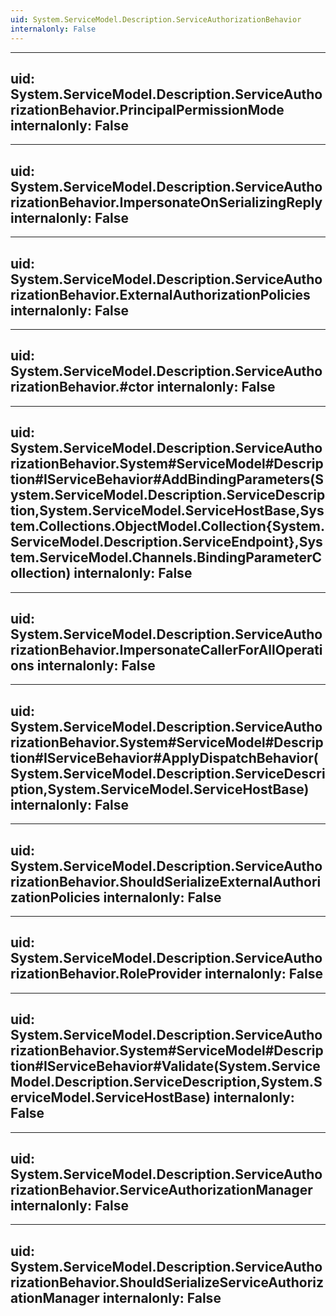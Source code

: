 ```yaml
---
uid: System.ServiceModel.Description.ServiceAuthorizationBehavior
internalonly: False
---
```


---
uid: System.ServiceModel.Description.ServiceAuthorizationBehavior.PrincipalPermissionMode
internalonly: False
---

---
uid: System.ServiceModel.Description.ServiceAuthorizationBehavior.ImpersonateOnSerializingReply
internalonly: False
---

---
uid: System.ServiceModel.Description.ServiceAuthorizationBehavior.ExternalAuthorizationPolicies
internalonly: False
---

---
uid: System.ServiceModel.Description.ServiceAuthorizationBehavior.#ctor
internalonly: False
---

---
uid: System.ServiceModel.Description.ServiceAuthorizationBehavior.System#ServiceModel#Description#IServiceBehavior#AddBindingParameters(System.ServiceModel.Description.ServiceDescription,System.ServiceModel.ServiceHostBase,System.Collections.ObjectModel.Collection{System.ServiceModel.Description.ServiceEndpoint},System.ServiceModel.Channels.BindingParameterCollection)
internalonly: False
---

---
uid: System.ServiceModel.Description.ServiceAuthorizationBehavior.ImpersonateCallerForAllOperations
internalonly: False
---

---
uid: System.ServiceModel.Description.ServiceAuthorizationBehavior.System#ServiceModel#Description#IServiceBehavior#ApplyDispatchBehavior(System.ServiceModel.Description.ServiceDescription,System.ServiceModel.ServiceHostBase)
internalonly: False
---

---
uid: System.ServiceModel.Description.ServiceAuthorizationBehavior.ShouldSerializeExternalAuthorizationPolicies
internalonly: False
---

---
uid: System.ServiceModel.Description.ServiceAuthorizationBehavior.RoleProvider
internalonly: False
---

---
uid: System.ServiceModel.Description.ServiceAuthorizationBehavior.System#ServiceModel#Description#IServiceBehavior#Validate(System.ServiceModel.Description.ServiceDescription,System.ServiceModel.ServiceHostBase)
internalonly: False
---

---
uid: System.ServiceModel.Description.ServiceAuthorizationBehavior.ServiceAuthorizationManager
internalonly: False
---

---
uid: System.ServiceModel.Description.ServiceAuthorizationBehavior.ShouldSerializeServiceAuthorizationManager
internalonly: False
---
